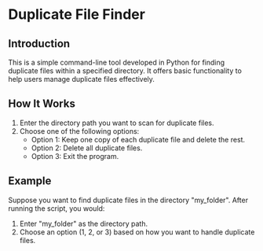 # Duplicate File Finder

## Introduction
This is a simple command-line tool developed in Python for finding duplicate files within a specified directory. It offers basic functionality to help users manage duplicate files effectively.

## How It Works
1. Enter the directory path you want to scan for duplicate files.
2. Choose one of the following options:
   - Option 1: Keep one copy of each duplicate file and delete the rest.
   - Option 2: Delete all duplicate files.
   - Option 3: Exit the program.

## Example
Suppose you want to find duplicate files in the directory "my_folder". After running the script, you would:
1. Enter "my_folder" as the directory path.
2. Choose an option (1, 2, or 3) based on how you want to handle duplicate files.

